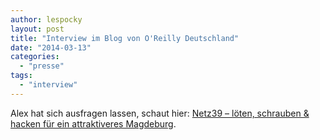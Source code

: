 ```yaml
---
author: lespocky
layout: post
title: "Interview im Blog von O'Reilly Deutschland"
date: "2014-03-13"
categories: 
  - "presse"
tags: 
  - "interview"
---
```


Alex hat sich ausfragen lassen, schaut hier: [Netz39 – löten, schrauben & hacken für ein attraktiveres Magdeburg](http://community.oreilly.de/blog/2014/03/13/netz39-loeten-schrauben-hacken-fuer-ein-attraktiveres-magdeburg/).
